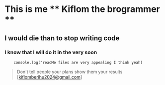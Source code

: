 # This is me ** Kiflom the brogrammer **
## I would die than to stop writing code 
### I know that I will do it in the very soon 
```
    console.log("readMe files are very appealing I think yeah)
```
> Don't tell people your plans show them your results
[kiflomberihu2024@gmail.com]
